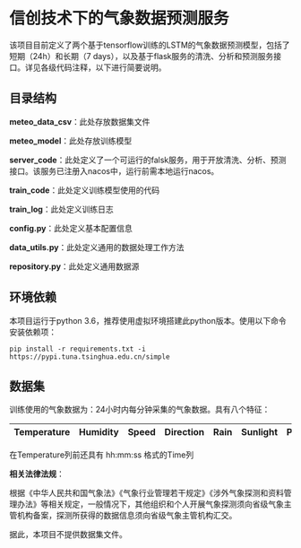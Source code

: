 # 信创技术下的气象数据预测服务

该项目目前定义了两个基于tensorflow训练的LSTM的气象数据预测模型，包括了短期（24h）和长期（7 days），以及基于flask服务的清洗、分析和预测服务接口。详见各级代码注释，以下进行简要说明。

## 目录结构

**meteo_data_csv**：此处存放数据集文件

**meteo_model**：此处存放训练模型

**server_code**：此处定义了一个可运行的falsk服务，用于开放清洗、分析、预测接口。该服务已注册入nacos中，运行前需本地运行nacos。

**train_code**：此处定义训练模型使用的代码

**train_log**：此处定义训练日志

**config.py**：此处定义基本配置信息

**data_utils.py**：此处定义通用的数据处理工作方法

**repository.py**：此处定义通用数据源

## 环境依赖

本项目运行于python 3.6，推荐使用虚拟环境搭建此python版本。使用以下命令安装依赖项：

```
pip install -r requirements.txt -i https://pypi.tuna.tsinghua.edu.cn/simple
```

## 数据集

训练使用的气象数据为：24小时内每分钟采集的气象数据。具有八个特征：

| Temperature | Humidity | Speed | Direction | Rain | Sunlight | PM2.5 | PM10 |
| ----------- | -------- | ----- | --------- | ---- | -------- | ----- | ---- |

在Temperature列前还具有 hh:mm:ss 格式的Time列

**相关法律法规**：

根据《中华人民共和国气象法》《气象行业管理若干规定》《涉外气象探测和资料管理办法》等相关规定，一般情况下，其他组织和个人开展气象探测须向省级气象主管机构备案，探测所获得的数据信息须向省级气象主管机构汇交。

据此，本项目不提供数据集文件。
